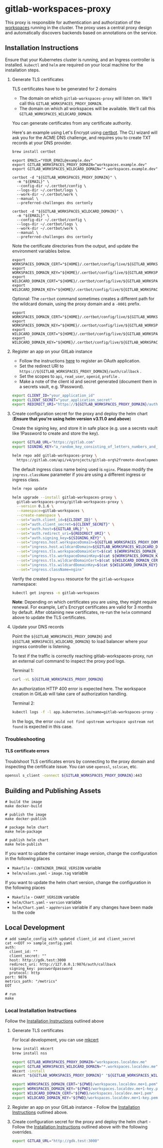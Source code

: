 # gitlab-workspaces-proxy

This proxy is responsible for authentication and authorization of the [workspaces](https://docs.gitlab.com/ee/user/workspace/) running in the cluster.
The proxy uses a central proxy design and automatically discovers backends based on annotations on the service.


## Installation Instructions

Ensure that your Kubernetes cluster is running, and an Ingress controller is installed. `kubectl` and `helm` are required on your local machine for the installation steps. 

1. Generate TLS certificates

    TLS certificates have to be generated for 2 domains
    - The domain on which `gitlab-workspaces-proxy` will listen on. We'll call this `GITLAB_WORKSPACES_PROXY_DOMAIN`.
    - The domain on which all workspaces will be available. We'll call this `GITLAB_WORKSPACES_WILDCARD_DOMAIN`.

    You can generate certificates from any certificate authority.
    
    Here's an example using Let's Encrypt using [certbot](https://certbot.eff.org/). The CLI wizard will ask you for the ACME DNS challenge, and requires you to create TXT records at your DNS provider. 

    ```sh
    brew install certbot
    ```

    ```
    export EMAIL="YOUR_EMAIL@example.dev"
    export GITLAB_WORKSPACES_PROXY_DOMAIN="workspaces.example.dev"
    export GITLAB_WORKSPACES_WILDCARD_DOMAIN="*.workspaces.example.dev"

    certbot -d "${GITLAB_WORKSPACES_PROXY_DOMAIN}" \
      -m "${EMAIL}" \
      --config-dir ~/.certbot/config \
      --logs-dir ~/.certbot/logs \
      --work-dir ~/.certbot/work \
      --manual \
      --preferred-challenges dns certonly

    certbot -d "${GITLAB_WORKSPACES_WILDCARD_DOMAIN}" \
      -m "${EMAIL}" \
      --config-dir ~/.certbot/config \
      --logs-dir ~/.certbot/logs \
      --work-dir ~/.certbot/work \
      --manual \
      --preferred-challenges dns certonly
    ```

    Note the certificate directories from the output, and update the environment variables below. 

    ```
    export WORKSPACES_DOMAIN_CERT="${HOME}/.certbot/config/live/${GITLAB_WORKSPACES_PROXY_DOMAIN}/fullchain.pem"
    export WORKSPACES_DOMAIN_KEY="${HOME}/.certbot/config/live/${GITLAB_WORKSPACES_PROXY_DOMAIN}/privkey.pem"
    export WILDCARD_DOMAIN_CERT="${HOME}/.certbot/config/live/${GITLAB_WORKSPACES_WILDCARD_DOMAIN}/fullchain.pem"
    export WILDCARD_DOMAIN_KEY="${HOME}/.certbot/config/live/${GITLAB_WORKSPACES_WILDCARD_DOMAIN}/privkey.pem"
    ```

    Optional: The `certbot` command sometimes creates a different path for the wildcard domain, using the proxy domain and a `-0001` prefix. 

    ```
    export WORKSPACES_DOMAIN_CERT="${HOME}/.certbot/config/live/${GITLAB_WORKSPACES_PROXY_DOMAIN}/fullchain.pem"
    export WORKSPACES_DOMAIN_KEY="${HOME}/.certbot/config/live/${GITLAB_WORKSPACES_PROXY_DOMAIN}/privkey.pem"
    export WILDCARD_DOMAIN_CERT="${HOME}/.certbot/config/live/${GITLAB_WORKSPACES_PROXY_DOMAIN}-0001/fullchain.pem"
    export WILDCARD_DOMAIN_KEY="${HOME}/.certbot/config/live/${GITLAB_WORKSPACES_PROXY_DOMAIN}-0001/privkey.pem"
    ```    

1. Register an app on your GitLab instance

    - Follow the instructions [here](https://docs.gitlab.com/ee/integration/oauth_provider.html) to register an OAuth application.
    - Set the redirect URI to `https://${GITLAB_WORKSPACES_PROXY_DOMAIN}/auth/callback` .
    - Set the scopes to `api`, `read_user`, `openid`, `profile` .
    - Make a note of the client id and secret generated (document them in a secrets vault, e.g. 1Password).

    ```sh
    export CLIENT_ID="your_application_id"
    export CLIENT_SECRET="your_application_secret"
    export REDIRECT_URI="https://${GITLAB_WORKSPACES_PROXY_DOMAIN}/auth/callback"
    ```

1. Create configuration secret for the proxy and deploy the helm chart (**Ensure that you're using helm version v3.11.0 and above**)

    Create the signing key, and store it in safe place (e.g. use a secrets vault like 1Password to create and store the key). 

    ```sh
    export GITLAB_URL="https://gitlab.com"
    export SIGNING_KEY="a_random_key_consisting_of_letters_numbers_and_special_chars"
    ```

    ```sh
    helm repo add gitlab-workspaces-proxy \
      https://gitlab.com/api/v4/projects/gitlab-org%2fremote-development%2fgitlab-workspaces-proxy/packages/helm/devel
    ```

    The default ingress class name being used is `nginx`. Please modify the `ingress.className` parameter if you are using a different ingress or ingress class.

    ```sh
    helm repo update

    helm upgrade --install gitlab-workspaces-proxy \
      gitlab-workspaces-proxy/gitlab-workspaces-proxy \
      --version 0.1.6 \
      --namespace=gitlab-workspaces \
      --create-namespace \
      --set="auth.client_id=${CLIENT_ID}" \
      --set="auth.client_secret=${CLIENT_SECRET}" \
      --set="auth.host=${GITLAB_URL}" \
      --set="auth.redirect_uri=${REDIRECT_URI}" \
      --set="auth.signing_key=${SIGNING_KEY}" \
      --set="ingress.host.workspaceDomain=${GITLAB_WORKSPACES_PROXY_DOMAIN}" \
      --set="ingress.host.wildcardDomain=${GITLAB_WORKSPACES_WILDCARD_DOMAIN}" \
      --set="ingress.tls.workspaceDomainCert=$(cat ${WORKSPACES_DOMAIN_CERT})" \
      --set="ingress.tls.workspaceDomainKey=$(cat ${WORKSPACES_DOMAIN_KEY})" \
      --set="ingress.tls.wildcardDomainCert=$(cat ${WILDCARD_DOMAIN_CERT})" \
      --set="ingress.tls.wildcardDomainKey=$(cat ${WILDCARD_DOMAIN_KEY})" \
      --set="ingress.className=nginx"
    ```

    Verify the created `Ingress` resource for the `gitlab-workspace` namespace:

    ```sh 
    kubectl get ingress -n gitlab-workspaces
    ```

    **Note**: Depending on which certificates you are using, they might require renewal. For example, Let's Encrypt certificates are valid for 3 months by default. After obtaining new certificates, re-run the `helm` command above to update the TLS certificates. 

1. Update your DNS records

   Point the `${GITLAB_WORKSPACES_PROXY_DOMAIN}` and `${GITLAB_WORKSPACES_WILDCARD_DOMAIN}` to load balancer where your ingress controller is listening.

   To test if the traffic is correctly reaching gitlab-workspaces-proxy, run an external curl command to inspect the proxy pod logs.

    Terminal 1:
    ```sh
    curl -vL ${GITLAB_WORKSPACES_PROXY_DOMAIN} 
    ```
    An authorization HTTP 400 error is expected here. The workspace creation in GitLab will take care of authorization handling.

    Terminal 2:
    ```sh
    kubectl logs -f -l app.kubernetes.io/name=gitlab-workspaces-proxy -n gitlab-workspaces
    ```
    In the logs, the error `could not find upstream workspace upstream not found` is expected in this case.

### Troubleshooting 

#### TLS certificate errors 

Troublshoot TLS certificates errors by connecting to the proxy domain and inspecting the certificate issue. You can use `openssl`, `sslscan`, etc. 

```sh 
openssl s_client -connect ${GITLAB_WORKSPACES_PROXY_DOMAIN}:443
```

## Building and Publishing Assets

```shell
# build the image
make docker-build

# publish the image
make docker-publish

# package helm chart
make helm-package

# publish helm chart
make helm-publish
```

If you want to update the container image version, change the configuration in the following places
- `Makefile` - `CONTAINER_IMAGE_VERSION` variable
- `helm/values.yaml` - `image.tag` variable

If you want to update the helm chart version, change the configuration in the following places
- `Makefile` - `CHART_VERSION` variable
- `helm/Chart.yaml` - `version` variable
- `helm/Chart.yaml` - `appVersion` variable if any changes have been made to the code

## Local Development

```shell
# add sample_config with updated client_id and client_secret
cat <<EOT >> sample_config.yaml
auth:
  client_id: ""
  client_secret: ""
  host: http://gdk.test:3000
  redirect_uri: http://127.0.0.1:9876/auth/callback
  signing_key: passwordpassword
  protocol: http
port: 9876
metrics_path: "/metrics"
EOT

# run
make
```

### Local Installation Instructions

Follow the [Installation Instructions](#installation-instructions) outlined above

1. Generate TLS certificates

    For local development, you can use [mkcert](https://github.com/FiloSottile/mkcert)
    ```sh
    brew install mkcert
    brew install nss

    export GITLAB_WORKSPACES_PROXY_DOMAIN="workspaces.localdev.me"
    export GITLAB_WORKSPACES_WILDCARD_DOMAIN="*.workspaces.localdev.me"
    mkcert -install
    mkcert "${GITLAB_WORKSPACES_PROXY_DOMAIN}" "${GITLAB_WORKSPACES_WILDCARD_DOMAIN}"

    export WORKSPACES_DOMAIN_CERT="${PWD}/workspaces.localdev.me+1.pem"
    export WORKSPACES_DOMAIN_KEY="${PWD}/workspaces.localdev.me+1-key.pem"
    export WILDCARD_DOMAIN_CERT="${PWD}/workspaces.localdev.me+1.pem"
    export WILDCARD_DOMAIN_KEY="${PWD}/workspaces.localdev.me+1-key.pem"
    ```

1. Register an app on your GitLab instance - Follow the [Installation Instructions](#installation-instructions) outlined above.

1. Create configuration secret for the proxy and deploy the helm chart - Follow the [Installation Instructions](#installation-instructions) outlined above with the following overrides.

    ```sh
    export GITLAB_URL="http://gdk.test:3000"
    ```
